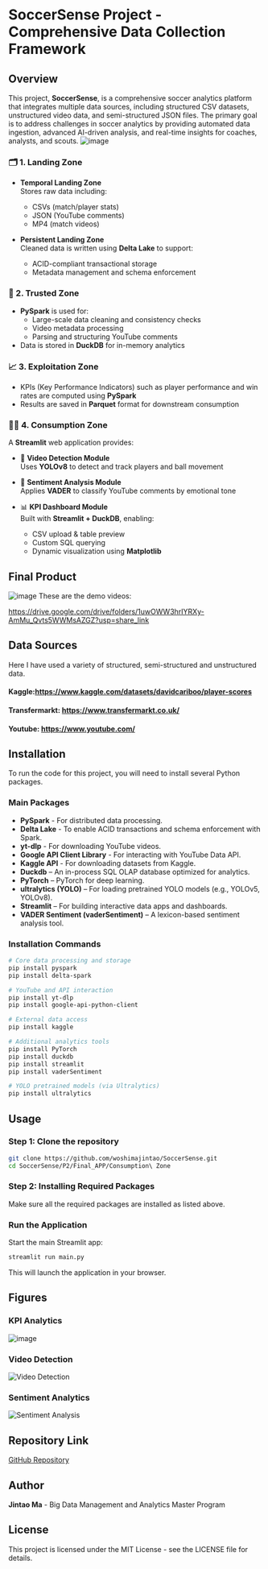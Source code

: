 # SoccerSense Project - Comprehensive Data Collection Framework

## Overview
This project, **SoccerSense**, is a comprehensive soccer analytics platform that integrates multiple data sources, including structured CSV datasets, unstructured video data, and semi-structured JSON files. The primary goal is to address challenges in soccer analytics by providing automated data ingestion, advanced AI-driven analysis, and real-time insights for coaches, analysts, and scouts.
![image](https://github.com/user-attachments/assets/79cb1f26-a7e2-43d2-8541-e0f3353a19fc)

### 🗂️ 1. Landing Zone
- **Temporal Landing Zone**  
  Stores raw data including:
  - CSVs (match/player stats)
  - JSON (YouTube comments)
  - MP4 (match videos)

- **Persistent Landing Zone**  
  Cleaned data is written using **Delta Lake** to support:
  - ACID-compliant transactional storage
  - Metadata management and schema enforcement



### 🔐 2. Trusted Zone
- **PySpark** is used for:
  - Large-scale data cleaning and consistency checks
  - Video metadata processing
  - Parsing and structuring YouTube comments
- Data is stored in **DuckDB** for in-memory analytics



### 📈 3. Exploitation Zone
- KPIs (Key Performance Indicators) such as player performance and win rates are computed using **PySpark**
- Results are saved in **Parquet** format for downstream consumption



### 🧑‍💻 4. Consumption Zone
A **Streamlit** web application provides:

- 🎥 **Video Detection Module**  
  Uses **YOLOv8** to detect and track players and ball movement

- 💬 **Sentiment Analysis Module**  
  Applies **VADER** to classify YouTube comments by emotional tone

- 📊 **KPI Dashboard Module**  
  Built with **Streamlit + DuckDB**, enabling:
  - CSV upload & table preview
  - Custom SQL querying
  - Dynamic visualization using **Matplotlib**





## Final Product
![image](https://github.com/user-attachments/assets/7c90ae25-d9ca-4cca-a060-9d7b304aef50)
These are the demo videos: 

https://drive.google.com/drive/folders/1uwOWW3hrIYRXy-AmMu_Qvts5WWMsAZGZ?usp=share_link


## Data Sources
Here I have used a variety of structured, semi-structured and unstructured data.
#### Kaggle:https://www.kaggle.com/datasets/davidcariboo/player-scores
#### Transfermarkt: https://www.transfermarkt.co.uk/
#### Youtube: https://www.youtube.com/


## Installation
To run the code for this project, you will need to install several Python packages.

### Main Packages
- **PySpark** - For distributed data processing.
- **Delta Lake** - To enable ACID transactions and schema enforcement with Spark.
- **yt-dlp** - For downloading YouTube videos.
- **Google API Client Library** - For interacting with YouTube Data API.
- **Kaggle API** - For downloading datasets from Kaggle.
- **Duckdb** – An in-process SQL OLAP database optimized for analytics.
- **PyTorch** – PyTorch for deep learning.
- **ultralytics (YOLO)** – For loading pretrained YOLO models (e.g., YOLOv5, YOLOv8).
- **Streamlit** – For building interactive data apps and dashboards.
- **VADER Sentiment (vaderSentiment)** – A lexicon-based sentiment analysis tool.

### Installation Commands
```bash
# Core data processing and storage
pip install pyspark
pip install delta-spark

# YouTube and API interaction
pip install yt-dlp
pip install google-api-python-client

# External data access
pip install kaggle

# Additional analytics tools
pip install PyTorch
pip install duckdb
pip install streamlit
pip install vaderSentiment

# YOLO pretrained models (via Ultralytics)
pip install ultralytics

```

## Usage
### Step 1: Clone the repository
```bash
git clone https://github.com/woshimajintao/SoccerSense.git
cd SoccerSense/P2/Final_APP/Consumption\ Zone
```

### Step 2: Installing Required Packages
Make sure all the required packages are installed as listed above.

### Run the Application
Start the main Streamlit app:

```bash
streamlit run main.py
```
This will launch the application in your browser.

## Figures
### KPI Analytics
![image](https://github.com/user-attachments/assets/2f0bc762-7200-4ce2-8b28-d9233e2202d5)

### Video Detection
![Video Detection](https://github.com/user-attachments/assets/95b47eb5-4ca3-4231-98b0-7bd60b55dc15)

### Sentiment Analytics
![Sentiment Analysis](https://github.com/user-attachments/assets/4b6998f9-146a-4c90-8bd1-5609040e3ebb)


## Repository Link
[GitHub Repository](https://github.com/woshimajintao/BDM-Project)

## Author
**Jintao Ma** - Big Data Management and Analytics Master Program

## License
This project is licensed under the MIT License - see the LICENSE file for details.

